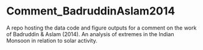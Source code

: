 # Comment_BadruddinAslam2014
A repo hosting the data code and figure outputs for a comment on the work of Badruddin &amp; Aslam (2014). An analysis of extremes in the Indian Monsoon in relation to solar activity.
